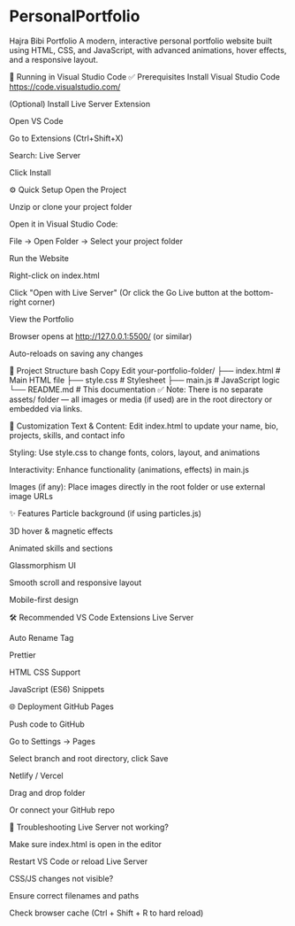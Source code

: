 # PersonalPortfolio
Hajra Bibi Portfolio
A modern, interactive personal portfolio website built using HTML, CSS, and JavaScript, with advanced animations, hover effects, and a responsive layout.

🚀 Running in Visual Studio Code
✅ Prerequisites
Install Visual Studio Code
https://code.visualstudio.com/

(Optional) Install Live Server Extension

Open VS Code

Go to Extensions (Ctrl+Shift+X)

Search: Live Server

Click Install

⚙️ Quick Setup
Open the Project

Unzip or clone your project folder

Open it in Visual Studio Code:

File → Open Folder → Select your project folder

Run the Website

Right-click on index.html

Click "Open with Live Server"
(Or click the Go Live button at the bottom-right corner)

View the Portfolio

Browser opens at http://127.0.0.1:5500/ (or similar)

Auto-reloads on saving any changes

📁 Project Structure
bash
Copy
Edit
your-portfolio-folder/
├── index.html          # Main HTML file
├── style.css           # Stylesheet
├── main.js             # JavaScript logic
└── README.md           # This documentation
✅ Note: There is no separate assets/ folder — all images or media (if used) are in the root directory or embedded via links.

🎨 Customization
Text & Content:
Edit index.html to update your name, bio, projects, skills, and contact info

Styling:
Use style.css to change fonts, colors, layout, and animations

Interactivity:
Enhance functionality (animations, effects) in main.js

Images (if any):
Place images directly in the root folder or use external image URLs

✨ Features
Particle background (if using particles.js)

3D hover & magnetic effects

Animated skills and sections

Glassmorphism UI

Smooth scroll and responsive layout

Mobile-first design

🛠 Recommended VS Code Extensions
Live Server

Auto Rename Tag

Prettier

HTML CSS Support

JavaScript (ES6) Snippets

🌐 Deployment
GitHub Pages

Push code to GitHub

Go to Settings → Pages

Select branch and root directory, click Save

Netlify / Vercel

Drag and drop folder

Or connect your GitHub repo

🧯 Troubleshooting
Live Server not working?

Make sure index.html is open in the editor

Restart VS Code or reload Live Server

CSS/JS changes not visible?

Ensure correct filenames and paths

Check browser cache (Ctrl + Shift + R to hard reload)


